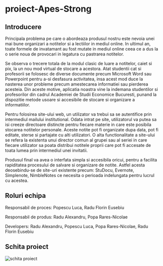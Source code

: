 # proiect-Apes-Strong

## Introducere

  Principala problema pe care o abordeaza produsul nostru este nevoia unei mai bune organizari a notitelor si a lectiilor in mediul online. In ultimul an, toate formele de invatamant au fost mutate in mediul online ceea ce a dus la o serie noua de provocari in legatura cu pastrarea notitelor.

  Se observa o trecere totala de la modul clasic de luare a notitelor, caiet si pix, la un nou mod virtual de stocare a acestora. Atat studentii cat si profesorii se folosesc de diverse documente precum Microsoft Word sau Powerpoint pentru a-si desfasura activitatea, insa acest mod duce la nasterea unor probleme precum amestecarea informatiei sau pierderea acesteia. Din aceste motive, aplicatia noastra vine la indemana studentilor si profesorilor din cadrul Academiei de Studii Economice Bucuresti, punand la dispozitie metode usoare si accesibile de stocare si organizare a informatiilor.

  Pentru folosirea site-ului web, un utilizator va trebui sa se autentifice prin intermediul mailului institutional. Odata intrat pe site, utilizatorul va putea sa isi creeze directoare distincte pentru fiecare materie in care este posibila stocarea notitelor personale. Aceste notite pot fi organizate dupa data, pot fi editate, sterse si partajate cu alti utilizatori. O alta functionalitate a site-ului se refera la existenta unui director comun al grupei sau al seriei in care fiecare utilizator sa poata distribui notitele proprii care pot fi accesate de toata lumea prin intermediul unei invitatii.

  Produsul final va avea o interfata simpla si accesibila oricui, pentru a facilita rapiditatea procesului de salvare si organizare de notite. Astfel acesta deosebindu-se de site-uri existente precum: StuDocu, Evernote, Simplenote, NimbleNotes ce necesita o perioada indelungata pentru lucrul cu acestea.
  
## Roluri echipa
Responsabil de proces: Popescu Luca, Radu Florin Eusebiu

Responsabil de produs: Radu Alexandru, Popa Rares-Nicolae

Developers: Radu Alexandru, Popescu Luca, Popa Rares-Nicolae, Radu Florin Eusebiu

## Schita proiect
![schita proiect](https://user-images.githubusercontent.com/72069125/98846884-3f245600-2458-11eb-8fb4-f5d9e6b7b837.png)
